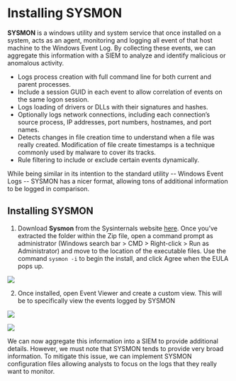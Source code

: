
# Installing SYSMON


**SYSMON** is a windows utility and system service that once installed on a system, acts as an agent, monitoring and logging all event of that host machine to the Windows Event Log. By collecting these events, we can aggregate this information with a SIEM to analyze and identify malicious or anomalous activity.

- Logs process creation with full command line for both current and parent processes.
- Include a session GUID in each event to allow correlation of events on the same logon session.
- Logs loading of drivers or DLLs with their signatures and hashes.
- Optionally logs network connections, including each connection’s source process, IP addresses, port numbers, hostnames, and port names.
- Detects changes in file creation time to understand when a file was really created. Modification of file create timestamps is a technique commonly used by malware to cover its tracks.
- Rule filtering to include or exclude certain events dynamically.


While being similar in its intention to the standard utility -- Windows Event Logs -- SYSMON has a nicer format, allowing tons of additional information to be logged in comparison.

## Installing SYSMON 

1. Download **Sysmon** from the Sysinternals website [here](https://download.sysinternals.com/files/Sysmon.zip). Once you’ve extracted the folder within the Zip file, open a command prompt as administrator (Windows search bar > CMD > Right-click > Run as Administrator) and move to the location of the executable files. Use the command `sysmon -i` to begin the install, and click Agree when the EULA pops up.

![](20240521011057.png)

2. Once installed, open Event Viewer and create a custom view. This will be to specifically view the events logged by SYSMON

![](20240521011240.png)

![](20240521012529.png)

We can now aggregate this information into a SIEM to provide additional details. However, we must note that SYSMON tends to provide very broad information. To mitigate this issue, we can implement SYSMON configuration files allowing analysts to focus on the logs that they really want to monitor.


